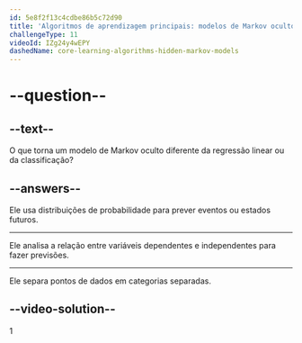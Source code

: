 ```yaml
---
id: 5e8f2f13c4cdbe86b5c72d90
title: 'Algoritmos de aprendizagem principais: modelos de Markov ocultos'
challengeType: 11
videoId: IZg24y4wEPY
dashedName: core-learning-algorithms-hidden-markov-models
---
```


# --question--

## --text--

O que torna um modelo de Markov oculto diferente da regressão linear ou da classificação?

## --answers--

Ele usa distribuições de probabilidade para prever eventos ou estados futuros.

---

Ele analisa a relação entre variáveis dependentes e independentes para fazer previsões.

---

Ele separa pontos de dados em categorias separadas.

## --video-solution--

1

